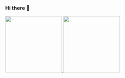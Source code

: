 ### Hi there 👋

<!--
**FabricioElias/FabricioElias** is a ✨ _special_ ✨ repository because its `README.md` (this file) appears on your GitHub profile.

Here are some ideas to get you started:

- 🔭 I’m currently working on ...
- 🌱 I’m currently learning ...
- 👯 I’m looking to collaborate on ...
- 🤔 I’m looking for help with ...
- 💬 Ask me about ...
- 📫 How to reach me: ...
- 😄 Pronouns: ...
- ⚡ Fun fact: ...
--> 
 

 <div>
  <a href="https://github.com/FabricioElias">
  <img height="180em" src="https://github-readme-stats.vercel.app/api?username=FabricioElias&show_icons=true&theme=gruvbox&include_all_commits=true&count_private=true"/>
  <img height="180em" src="https://github-readme-stats.vercel.app/api/top-langs/?username=FabricioElias&hide=jupyter%20notebook"/>
</div>

 
 
 
  

